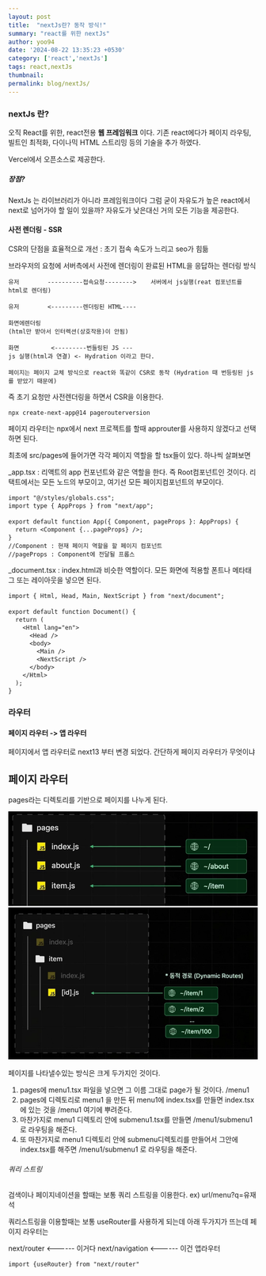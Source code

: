 ```yaml
---
layout: post
title:  "nextJs란? 동작 방식!"
summary: "react를 위한 nextJs"
author: yoo94
date: '2024-08-22 13:35:23 +0530'
category: ['react','nextJs']
tags: react,nextJs
thumbnail: 
permalink: blog/nextJs/
---
```

### nextJs 란?
오직 React를 위한, react전용 **웹 프레임워크** 이다.
기존 react에다가 페이지 라우팅, 빌트인 최적화, 다이나믹 HTML 스트리밍 등의 기술을 추가 하였다.

Vercel에서 오픈소스로 제공한다.

##### 장점?
NextJs 는 라이브러리가 아니라 프레임워크이다
그럼 굳이 자유도가 높은 react에서  next로 넘어가야 할 일이 있을까?
자유도가 낮은대신 거의 모든 기능을 제공한다.

#### 사전 렌더링 - SSR
CSR의 단점을 효율적으로 개선 : 초기 접속 속도가 느리고 seo가 힘듦

브라우저의 요청에 서버측에서 사전에 렌더링이 완료된 HTML을 응답하는 렌더링 방식
```text
유저        ----------접속요청-------->    서버에서 js실행(reat 컴포넌트를 html로 렌더링)

유저        <---------렌더링된 HTML----

화면에렌더링 
(html만 받아서 인터렉션(상호작용)이 안됨)

화면         <---------번들링된 JS ---
js 실행(html과 연결) <- Hydration 이라고 한다.

페이지는 페이지 교체 방식으로 react와 똑같이 CSR로 동작 (Hydration 때 번등링된 js를 받았기 때문에)
```
즉 초기 요청만 사전렌더링을 하면서 CSR을 이용한다.

```shell
npx create-next-app@14 pagerouterversion
```
페이지 라우터는 npx에서 next 프로젝트를 할때 approuter를 사용하지 않겠다고 선택하면 된다.

최초에 src/pages에 들어가면 각각 페이지 역할을 할 tsx들이 있다.
하나씩 살펴보면

_app.tsx : 리액트의 app 컨포넌트와 같은 역할을 한다. 즉 Root컴포넌트인 것이다.
리택트에서는 모든 노드의 부모이고, 여기선 모든 페이지컴포넌트의 부모이다.

```tsx
import "@/styles/globals.css";
import type { AppProps } from "next/app";

export default function App({ Component, pageProps }: AppProps) {
  return <Component {...pageProps} />;
}
//Component : 현재 페이지 역할을 할 페이지 컴포넌트
//pageProps : Component에 전달될 프롭스
```

_document.tsx : index.html과 비슷한 역할이다. 모든 화면에 적용할 폰트나 메타태그 또는 레이아웃을 넣으면 된다.

```tsx
import { Html, Head, Main, NextScript } from "next/document";

export default function Document() {
  return (
    <Html lang="en">
      <Head />
      <body>
        <Main />
        <NextScript />
      </body>
    </Html>
  );
}

```

### 라우터

#### 페이지 라우터 -> 앱 라우터
페이지에서 앱 라우터로 next13 부터 변경 되었다.
간단하게 페이지 라우터가 무엇이냐

## 페이지 라우터
pages라는 디렉토리를 기반으로 페이지를 나누게 된다.

<img src="/blog/postImg/pageRouter.png" alt="pageRouter">

<img src="/blog/postImg/pageRouter2.png" alt="pageRouter2">

페이지를 나타낼수있는 방식은 크게 두가지인 것이다.

1. pages에 menu1.tsx 파일을 넣으면 그 이름 그대로 page가 될 것이다.  /menu1
2. pages에 디렉토리로 menu1 을 만든 뒤 menu1에 index.tsx를 만들면 index.tsx에 있는 것을 /menu1 여기에 뿌려준다.
3. 마찬가지로 menu1 디렉토리 안에 submenu1.tsx를 만들면 /menu1/submenu1 로 라우팅을 해준다.
4. 또 마찬가지로 menu1 디렉토리 안에 submenu디렉토리를 만들어서 그안에 index.tsx를 해주면 /menu1/submenu1 로 라우팅을 해준다.

###### 쿼리 스트링
검색이나 페이지네이션을 할때는 보통 쿼리 스트링을 이용한다. ex) url/menu?q=유재석

쿼리스트링을 이용할때는 보통 useRouter를 사용하게 되는데
아래 두가지가 뜨는데 페이지 라우터는 

next/router <------ 이거다
next/navigation  <------ 이건 앱라우터

```tsx
import {useRouter} from "next/router"



```